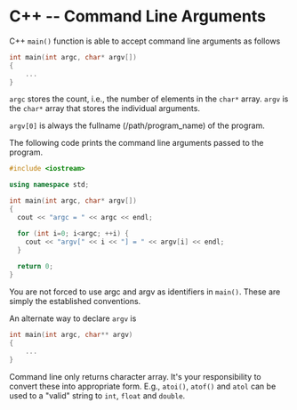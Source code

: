 # C++ -- Command Line Arguments 

C++ `main()` function is able to accept command line arguments as follows

~~~cpp
int main(int argc, char* argv[])
{
	...
}
~~~

`argc` stores the count, i.e., the number of elements in the `char*` array.
`argv` is the `char*` array that stores the individual arguments.

`argv[0]` is always the fullname (/path/program_name) of the program.

The following code prints the command line arguments passed to the program.

~~~cpp
#include <iostream>

using namespace std;

int main(int argc, char* argv[])
{
  cout << "argc = " << argc << endl;

  for (int i=0; i<argc; ++i) {
    cout << "argv[" << i << "] = " << argv[i] << endl;
  }
  
  return 0;
}
~~~

You are not forced to use argc and argv as identifiers in `main()`.  These are simply the established conventions.

An alternate way to declare `argv` is

~~~cpp
int main(int argc, char** argv)
{
	...
}
~~~

Command line only returns character array.  It's your responsibility to convert these into appropriate form.  E.g., `atoi()`, `atof()` and `atol` can be used to a "valid" string to `int`, `float` and `double`. 

